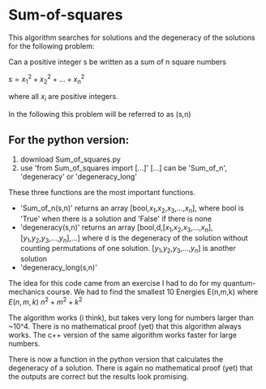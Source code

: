 # Sum-of-squares
This algorithm searches for solutions and the degeneracy of the solutions for the following problem:

Can a positive integer s be written as a sum of n square numbers

$s = x_1^2 + x_2^2 + ... + x_n^2$

where all $x_i$ are positive integers.

In the following this problem will be referred to as (s,n)

## For the python version:
1. download Sum_of_squares.py
1. use 'from Sum_of_squares import [...]'
[...] can be 'Sum_of_n', 'degeneracy' or 'degeneracy_long'

These three functions are the most important functions. 
- 'Sum_of_n(s,n)' returns an array [bool,$x_1$,$x_2$,$x_3$,...,$x_n$], where bool is 'True' when there is a solution and 'False' if there is none
- 'degeneracy(s,n)' returns an array [bool,d,[$x_1$,$x_2$,$x_3$,...,$x_n$],[$y_1$,$y_2$,$y_3$,...,$y_n$],...] where d is the degeneracy of the solution without counting permutations of one solution. [$y_1$,$y_2$,$y_3$,...,$y_n$] is another solution
- 'degeneracy_long(s,n)'

The idea for this code came from an exercise I had to do for my quantum-mechanics course.
We had to find the smallest 10 Energies E(n,m,k) where $E(n,m,k) ~ n^2 + m^2 + k^2$

The algorithm works (i think), but takes very long for numbers larger than ~10^4.
There is no mathematical proof (yet) that this algorithm always works.
The c++ version of the same algorithm works faster for large numbers.

There is now a function in the python version that calculates the degeneracy of a solution.
There is again no mathematical proof (yet) that the outputs are correct but the results look promising.
